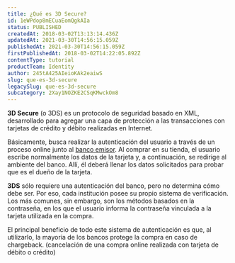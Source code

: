 ```yaml
---
title: ¿Qué es 3D Secure?
id: 1eWPdop8mECuaEomQgkAIa
status: PUBLISHED
createdAt: 2018-03-02T13:13:14.436Z
updatedAt: 2021-03-30T14:56:15.059Z
publishedAt: 2021-03-30T14:56:15.059Z
firstPublishedAt: 2018-03-02T14:22:05.892Z
contentType: tutorial
productTeam: Identity
author: 245tA425AIeioKAk2eaiwS
slug: que-es-3d-secure
legacySlug: que-es-3d-secure
subcategory: 2Xay1NOZKE2CSqKMwckOm8
---
```


__3D Secure__ (o 3DS) es un protocolo de seguridad basado en XML, desarrollado para agregar una capa de protección a las transacciones con tarjetas de crédito y débito realizadas en Internet.

Básicamente, busca realizar la autenticación del usuario a través de un proceso online junto al [banco emisor](/es/tutorial/que-es-el-banco-emisor). Al comprar en su tienda, el usuario escribe normalmente los datos de la tarjeta y, a continuación, se redirige al ambiente del banco. Allí, él deberá llenar los datos solicitados para probar que es el dueño de la tarjeta.

__3DS__ sólo requiere una autenticación del banco, pero no determina cómo debe ser. Por eso, cada institución posee su propio sistema de verificación. Los más comunes, sin embargo, son los métodos basados en la contraseña, en los que el usuario informa la contraseña vinculada a la tarjeta utilizada en la compra.

El principal beneficio de todo este sistema de autenticación es que, al utilizarlo, la mayoría de los bancos protege la compra en caso de chargeback. (cancelación de una compra online realizada con tarjeta de débito o crédito)
